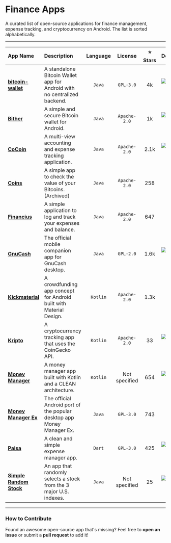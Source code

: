 # Finance Apps

A curated list of open-source applications for finance management, expense tracking, and cryptocurrency on Android. The list is sorted alphabetically.

---

| App Name | Description | Language | License | ⭐ Stars | Download |
| :--- | :--- | :---: | :---: | :---: | :---: |
| [**bitcoin-wallet**](https://github.com/schildbach/bitcoin-wallet) | A standalone Bitcoin Wallet app for Android with no centralized backend. | `Java` | `GPL-3.0` | 4k | [![Google Play](https://i.imgur.com/T9HnFlW.png)](https://play.google.com/store/apps/details?id=de.schildbach.wallet) |
| [**Bither**](https://github.com/bither/bither-android) | A simple and secure Bitcoin wallet for Android. | `Java` | `Apache-2.0` | 1k | [![Google Play](https://i.imgur.com/T9HnFlW.png)](https://play.google.com/store/apps/details?id=net.bither) |
| [**CoCoin**](https://github.com/Nightonke/CoCoin) | A multi-view accounting and expense tracking application. | `Java` | `Apache-2.0` | 2.1k | [![Download](https://img.shields.io/badge/Download-APK-blue)](https://github.com/Nightonke/CoCoin/tree/master/APK) |
| [**Coins**](https://github.com/nothingmagical/coins-android) | A simple app to check the value of your Bitcoins. (Archived) | `Java` | `Apache-2.0` | 258 | — |
| [**Financius**](https://github.com/mvarnagiris/financius-public) | A simple application to log and track your expenses and balance. | `Java` | `Apache-2.0` | 647 | — |
| [**GnuCash**](https://github.com/codinguser/gnucash-android) | The official mobile companion app for GnuCash desktop. | `Java` | `GPL-2.0` | 1.6k | [![Google Play](https://i.imgur.com/T9HnFlW.png)](https://play.google.com/store/apps/details?id=org.gnucash.android) |
| [**Kickmaterial**](https://github.com/byoutline/kickmaterial) | A crowdfunding app concept for Android built with Material Design. | `Kotlin` | `Apache-2.0` | 1.3k | — |
| [**Kripto**](https://github.com/sauravrao637/Kripto) | A cryptocurrency tracking app that uses the CoinGecko API. | `Kotlin` | `Apache-2.0` | 33 | [![Download](https://img.shields.io/badge/Download-Releases-blue)](https://github.com/sauravrao637/Kripto/releases) |
| [**Money Manager**](https://github.com/hulkdx/MoneyManager) | A money manager app built with Kotlin and a CLEAN architecture. | `Kotlin` | Not specified | 654 | [![Google Play](https://i.imgur.com/T9HnFlW.png)](https://play.google.com/store/apps/details?id=com.hulkdx.moneymanagerv2) |
| [**Money Manager Ex**](https://github.com/moneymanagerex/android-money-manager-ex) | The official Android port of the popular desktop app Money Manager Ex. | `Java` | `GPL-3.0` | 743 | — |
| [**Paisa**](https://github.com/RetroMusicPlayer/Paisa) | A clean and simple expense manager app. | `Dart` | `GPL-3.0` | 425 | [![Google Play](https://i.imgur.com/T9HnFlW.png)](https://play.google.com/store/apps/details?id=dev.hemanths.paisa) |
| [**Simple Random Stock**](https://github.com/WillWcchan/Simple-Random-Stock) | An app that randomly selects a stock from the 3 major U.S. indexes. | `Java` | Not specified | 25 | [![Google Play](https://i.imgur.com/T9HnFlW.png)](https://play.google.com/store/apps/details?id=com.willchan.simple_random_stock) |

---

### How to Contribute
Found an awesome open-source app that's missing? Feel free to **open an issue** or submit a **pull request** to add it!
